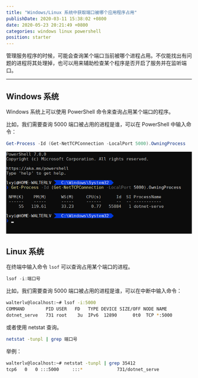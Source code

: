 ```yaml
---
title: "Windows/Linux 系统中获取端口被哪个应用程序占用"
publishDate: 2020-03-11 15:38:02 +0800
date: 2020-05-23 20:21:49 +0800
categories: windows linux powershell
position: starter
---
```


管理服务程序的时候，可能会查询某个端口当前被哪个进程占用。不仅能找出有问题的进程将其处理掉，也可以用来辅助检查某个程序是否开启了服务并在监听端口。

---

<div id="toc"></div>

## Windows 系统

Windows 系统上可以使用 PowerShell 命令来查询占用某个端口的程序。

比如，我们需要查询 5000 端口被占用的进程是谁，可以在 PowerShell 中输入命令：

```powershell
Get-Process -Id (Get-NetTCPConnection -LocalPort 5000).OwningProcess
```

![查询占用某端口的进程](/static/posts/2020-03-11-15-04-19.png)

## Linux 系统

在终端中输入命令 `lsof` 可以查询占用某个端口的进程。

```powershell
lsof -i:端口号
```

比如，我们需要查询 5000 端口被占用的进程是谁，可以在中断中输入命令：

```bash
walterlv@localhost:~# lsof -i:5000
COMMAND        PID USER   FD   TYPE DEVICE SIZE/OFF NODE NAME
dotnet_serve   731 root    3u  IPv6  12890      0t0  TCP *:5000
```

或者使用 netstat 查询。

```bash
netstat -tunpl | grep 端口号
```

举例：

```bash
walterlv@localhost:~# netstat -tunpl | grep 35412
tcp6   0   0 :::5000     :::*             731/dotnet_serve
```
